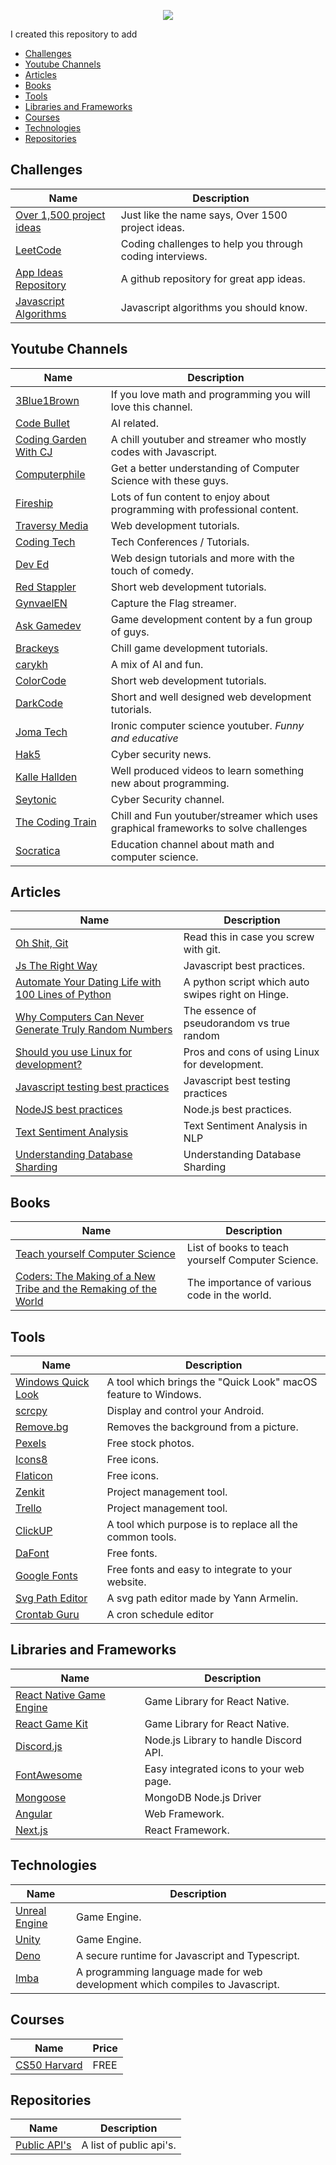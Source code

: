 <p align="center"><img src="https://raw.githubusercontent.com/itspedruu/link-collection/master/banner.png"/></p>

I created this repository to add 

* [Challenges](#challenges)
* [Youtube Channels](#youtube-channels)
* [Articles](#articles)
* [Books](#books)
* [Tools](#tools)
* [Libraries and Frameworks](#libraries-and-frameworks)
* [Courses](#courses)
* [Technologies](#technologies)
* [Repositories](#repositories)

## Challenges

| Name                                                                       | Description                                                                        |
|----------------------------------------------------------------------------|------------------------------------------------------------------------------------|
| [Over 1,500 project ideas](https://www.linuxtrainingacademy.com/projects/) | Just like the name says, Over 1500 project ideas.                                  |
| [LeetCode](https://leetcode.com/)                                          | Coding challenges to help you through coding interviews.                           |
| [App Ideas Repository](https://github.com/florinpop17/app-ideas)           | A github repository for great app ideas.                                           |
| [Javascript Algorithms](https://github.com/trekhleb/javascript-algorithms) | Javascript algorithms you should know.                                             |

## Youtube Channels

| Name                                                                              | Description                                                                        |
|-----------------------------------------------------------------------------------|------------------------------------------------------------------------------------|
| [3Blue1Brown](https://www.youtube.com/channel/UCYO_jab_esuFRV4b17AJtAw)           | If you love math and programming you will love this channel.                       |
| [Code Bullet](https://www.youtube.com/channel/UC0e3QhIYukixgh5VVpKHH9Q)           | AI related.                                                                        |
| [Coding Garden With CJ](https://www.youtube.com/channel/UCLNgu_OupwoeESgtab33CCw) | A chill youtuber and streamer who mostly codes with Javascript.                    |
| [Computerphile](https://www.youtube.com/channel/UC9-y-6csu5WGm29I7JiwpnA)         | Get a better understanding of Computer Science with these guys.                    |
| [Fireship](https://www.youtube.com/channel/UCsBjURrPoezykLs9EqgamOA)              | Lots of fun content to enjoy about programming with professional content.          |
| [Traversy Media](https://www.youtube.com/channel/UC29ju8bIPH5as8OGnQzwJyA)        | Web development tutorials.                                                         |
| [Coding Tech](https://www.youtube.com/channel/UCtxCXg-UvSnTKPOzLH4wJaQ)           | Tech Conferences / Tutorials.                                                      |
| [Dev Ed](https://www.youtube.com/channel/UClb90NQQcskPUGDIXsQEz5Q)                | Web design tutorials and more with the touch of comedy.                            |
| [Red Stappler](https://www.youtube.com/channel/UCRthRrv06q1iOl86-tTKJhg)          | Short web development tutorials.                                                   |
| [GynvaelEN](https://www.youtube.com/channel/UCCkVMojdBWS-JtH7TliWkVg)             | Capture the Flag streamer.                                                         |
| [Ask Gamedev](https://www.youtube.com/channel/UCd_lJ4zSp9wZDNyeKCWUstg)           | Game development content by a fun group of guys.                                   |
| [Brackeys](https://www.youtube.com/channel/UCYbK_tjZ2OrIZFBvU6CCMiA)              | Chill game development tutorials.                                                  |
| [carykh](https://www.youtube.com/channel/UC9z7EZAbkphEMg0SP7rw44A)                | A mix of AI and fun.                                                               |
| [ColorCode](https://www.youtube.com/channel/UCHa8J-xnRYOg5VuudfWpBgg)             | Short web development tutorials.                                                   |
| [DarkCode](https://www.youtube.com/channel/UCD3KVjbb7aq2OiOffuungzw)              | Short and well designed web development tutorials.                                 |
| [Joma Tech](https://www.youtube.com/channel/UCV0qA-eDDICsRR9rPcnG7tw)             | Ironic computer science youtuber. *Funny and educative*                            |
| [Hak5](https://www.youtube.com/channel/UC3s0BtrBJpwNDaflRSoiieQ)                  | Cyber security news.                                                               |
| [Kalle Hallden](https://www.youtube.com/channel/UCWr0mx597DnSGLFk1WfvSkQ)         | Well produced videos to learn something new about programming.                     |
| [Seytonic](https://www.youtube.com/channel/UCW6xlqxSY3gGur4PkGPEUeA)              | Cyber Security channel.                                                            |
| [The Coding Train](https://www.youtube.com/channel/UCvjgXvBlbQiydffZU7m1_aw)      | Chill and Fun youtuber/streamer which uses graphical frameworks to solve challenges|
| [Socratica](https://www.youtube.com/c/Socratica/about)                            | Education channel about math and computer science.                                 |

## Articles

| Name                                                                                                                                                   | Description                                       |
|--------------------------------------------------------------------------------------------------------------------------------------------------------|---------------------------------------------------|
| [Oh Shit, Git](http://ohshitgit.com/)                                                                                                                  | Read this in case you screw with git.             |
| [Js The Right Way](http://jstherightway.org/)                                                                                                          | Javascript best practices.                        |   
| [Automate Your Dating Life with 100 Lines of Python](https://elimernit.com/blog/auto-swipe/)                                                           | A python script which auto swipes right on Hinge. |
| [Why Computers Can Never Generate Truly Random Numbers](https://curiosity.com/topics/why-computers-can-never-generate-truly-random-numbers-curiosity/) | The essence of pseudorandom vs true random        |
| [Should you use Linux for development?](https://www.quora.com/Why-do-some-programmers-prefer-Linux-OS-instead-of-Windows-or-macOS)                     | Pros and cons of using Linux for development.     |
| [Javascript testing best practices](https://github.com/goldbergyoni/javascript-testing-best-practices)                                                 | Javascript best testing practices                 |
| [NodeJS best practices](https://github.com/goldbergyoni/nodebestpractices)                                                                             | Node.js best practices.                           |
| [Text Sentiment Analysis](https://towardsdatascience.com/text-sentiment-analysis-in-nlp-ce6baba6d466)                                                  | Text Sentiment Analysis in NLP                    |
| [Understanding Database Sharding](https://www.digitalocean.com/community/tutorials/understanding-database-sharding)                                    | Understanding Database Sharding                   |

## Books

| Name                                                                                                    | Description                                       |
|---------------------------------------------------------------------------------------------------------|---------------------------------------------------|
| [Teach yourself Computer Science](https://teachyourselfcs.com/)                                         | List of books to teach yourself Computer Science. |
| [Coders: The Making of a New Tribe and the Remaking of the World](https://www.amazon.com/dp/0735220565) | The importance of various code in the world.      |

## Tools

| Name                                                       | Description                                                    |
|------------------------------------------------------------|----------------------------------------------------------------|
| [Windows Quick Look](https://github.com/QL-Win/QuickLook)  | A tool which brings the "Quick Look" macOS feature to Windows. |
| [scrcpy](https://github.com/Genymobile/scrcpy)             | Display and control your Android.                              |
| [Remove.bg](https://remove.bg)                             | Removes the background from a picture.                         |
| [Pexels](https://pexels.com)                               | Free stock photos.                                             |
| [Icons8](https://icons8.com)                               | Free icons.                                                    |
| [Flaticon](https://flaticon.com)                           | Free icons.                                                    |
| [Zenkit](https://zenkit.com)                               | Project management tool.                                       |
| [Trello](https://trello.com)                               | Project management tool.                                       |
| [ClickUP](https://clickup.com/)                            | A tool which purpose is to replace all the common tools.       |
| [DaFont](https://dafont.com/)                              | Free fonts.                                                    |
| [Google Fonts](https://fonts.google.com/)                  | Free fonts and easy to integrate to your website.              |
| [Svg Path Editor](https://yqnn.github.io/svg-path-editor/) | A svg path editor made by Yann Armelin.                        |
| [Crontab Guru](https://crontab.guru/)                      | A cron schedule editor                                         |

## Libraries and Frameworks

| Name                                                                           | Description                             |
|--------------------------------------------------------------------------------|-----------------------------------------|
| [React Native Game Engine](https://github.com/bberak/react-native-game-engine) | Game Library for React Native.          |
| [React Game Kit](https://github.com/FormidableLabs/react-game-kit)             | Game Library for React Native.          |
| [Discord.js](https://github.com/discordjs/discord.js)                          | Node.js Library to handle Discord API.  |
| [FontAwesome](http://fontawesome.io/)                                          | Easy integrated icons to your web page. |
| [Mongoose](https://mongoosejs.com/)                                            | MongoDB Node.js Driver                  |
| [Angular](https://angular.io/)                                                 | Web Framework.                          |
| [Next.js](https://nextjs.org/)                                                 | React Framework.                        |

## Technologies

| Name                                                                           | Description                                                                     |
|--------------------------------------------------------------------------------|---------------------------------------------------------------------------------|
| [Unreal Engine](https://www.unrealengine.com/en-US/)                           | Game Engine.                                                                    |
| [Unity](https://unity.com/)                                                    | Game Engine.                                                                    |
| [Deno](https://deno.land/)                                                     | A secure runtime for Javascript and Typescript.                                 |
| [Imba](https://www.imba.io/)                                                   | A programming language made for web development which compiles to Javascript.   |

## Courses

| Name                                               | Price |
|----------------------------------------------------|-------|
| [CS50 Harvard](https://cs50.harvard.edu/x/2020/)   | FREE  |

## Repositories

| Name                                                       | Description             |
|------------------------------------------------------------|-------------------------|
| [Public API's](https://github.com/public-apis/public-apis) | A list of public api's. | 
